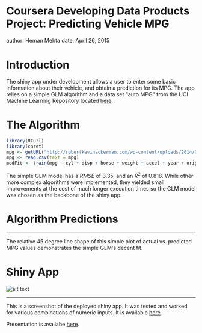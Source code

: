 Coursera Developing Data Products Project: Predicting Vehicle MPG
========================================================
author: Heman Mehta
date: April 26, 2015

Introduction
========================================================
The shiny app under development allows a user to enter some basic information about their vehicle, and obtain a prediction for its MPG.  The app relies on a simple GLM algorithm and a data set "auto MPG" from the UCI Machine Learning Repository located [here](http://bit.ly/1sgiKaS). 

The Algorithm
========================================================


```r
library(RCurl)
library(caret)
mpg <- getURL("http://robertkevinackerman.com/wp-content/uploads/2014/08/mpg.csv")
mpg <- read.csv(text = mpg)
modFit <- train(mpg ~ cyl + disp + horse + weight + accel + year + origin, method="glm", data=mpg)
```
The simple GLM model has a $RMSE$ of 3.35, and an $R^2$ of 0.818.  While other more complex algorithms were implemented, they yielded small improvements at the cost of much longer execution times so the GLM model was chosen as the backbone of the shiny app.

Algorithm Predictions
========================================================

***
The relative 45 degree line shape of this simple plot of actual vs. predicted MPG values demonstrates the simple GLM's decent fit.

Shiny App
========================================================
![alt text](http://robertkevinackerman.com/wp-content/uploads/2014/08/shiny.png)
***
This is a screenshot of the deployed shiny app.  It was tested and worked for various combinations of numeric inputs. It is available [here](https://hemanmehta.shinyapps.io/developing-data-products-shiny/).

Presentation is availabe [here](http://rpubs.com/hemanmehta/Developing-Data-Product-ShinyApp).



